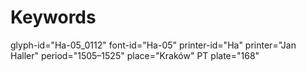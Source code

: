 # Keywords
glyph-id="Ha-05_0112"
font-id="Ha-05"
printer-id="Ha"
printer="Jan Haller"
period="1505–1525"
place="Kraków"
PT plate="168"
